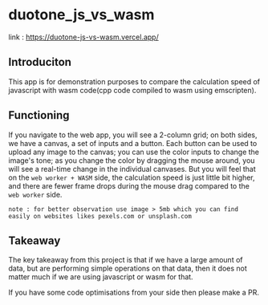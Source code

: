 # duotone_js_vs_wasm

link : https://duotone-js-vs-wasm.vercel.app/

## Introduciton
This app is for demonstration purposes to compare the calculation speed of javascript with wasm code(cpp code compiled to wasm using emscripten).

## Functioning
If you navigate to the web app, you will see a 2-column grid; on both sides, we have a canvas, a set of inputs and a button. Each button can be used to upload any image to the canvas; you can use the color inputs to change the image's tone; as you change the color by dragging the mouse around, you will see a real-time change in the individual canvases.
But you will feel that on the `web worker + WASM` side, the calculation speed is just little bit higher, and there are fewer frame drops during the mouse drag compared to the `web worker` side.

`note : for better observation use image > 5mb which you can find easily on websites likes pexels.com or unsplash.com`

## Takeaway
The key takeaway from this project is that if we have a large amount of data, but are performing simple operations on that data, then it does not matter much if we are using javascript or wasm for that. 

If you have some code optimisations from your side then please make a PR.
